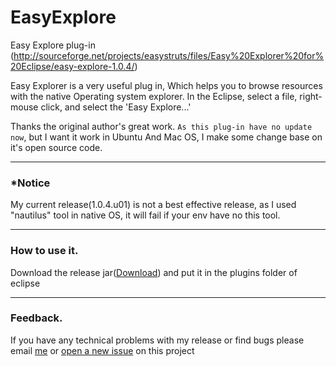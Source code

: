 EasyExplore
===========

Easy Explore plug-in (http://sourceforge.net/projects/easystruts/files/Easy%20Explorer%20for%20Eclipse/easy-explore-1.0.4/)

Easy Explorer is a very useful plug in, Which helps you to browse resources with the native Operating system explorer. In the Eclipse, select a file, right-mouse click, and select the 'Easy Explore...'

Thanks the original author's great work. `As this plug-in have no update now`, but I want it work in Ubuntu And Mac OS, I make some change base on it's open source code. 

---

### *Notice

My current release(1.0.4.u01) is not a best effective release, as I used "nautilus" tool in native OS, it will fail if your env have no this tool.


---

### How to use it.


Download the release jar([Download](https://github.com/houdejun214/EasyExplore/releases/download/1.0.4.u02/org.sf.easyexplore_1.0.4.u02.jar)) and put it in the plugins folder of eclipse

---

### Feedback.

If you have any technical problems with my release or find bugs please email [me](mailto:houdejun214@gmail.com) or [open a new issue](https://github.com/houdejun214/EasyExplore/issues/new) on this
project
